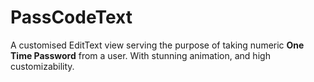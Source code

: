 # PassCodeText

A customised EditText view serving the purpose of taking numeric **One Time Password** from a user. 
With stunning animation, and high customizability.
